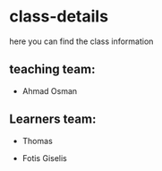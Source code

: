 # class-details
here you can find the class information
## teaching team:
- Ahmad Osman

## Learners team:
- Thomas 

- Fotis Giselis

